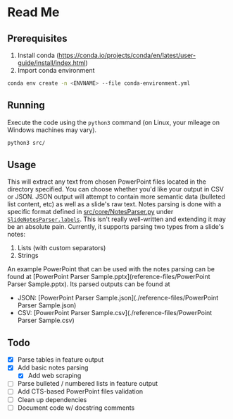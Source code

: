 # Read Me

## Prerequisites
1. Install conda (https://conda.io/projects/conda/en/latest/user-guide/install/index.html)
2. Import conda environment
```bash
conda env create -n <ENVNAME> --file conda-environment.yml
```

## Running
Execute the code using the `python3` command (on Linux, your mileage on Windows machines may vary).
```bash
python3 src/
```

## Usage
This will extract any text from chosen PowerPoint files located in the directory specified. You can choose whether you'd like your output in CSV or JSON. JSON output will attempt to contain more semantic data (bulleted list content, etc) as well as a slide's raw text.
Notes parsing is done with a specific format defined in [src/core/NotesParser.py](src/core/NotesParser.py) under [`SlideNotesParser.labels`](src/core/NotesParser.py#L6). This isn't really well-written and extending it may be an absolute pain. 
Currently, it supports parsing two types from a slide's notes:
1. Lists (with custom separators)
2. Strings

An example PowerPoint that can be used with the notes parsing can be found at [PowerPoint Parser Sample.pptx](reference-files/PowerPoint Parser Sample.pptx).
Its parsed outputs can be found at 
- JSON: [PowerPoint Parser Sample.json](./reference-files/PowerPoint Parser Sample.json)
- CSV: [PowerPoint Parser Sample.csv](./reference-files/PowerPoint Parser Sample.csv)

## Todo
- [X] Parse tables in feature output
- [X] Add basic notes parsing
    - [X] Add web scraping
- [ ] Parse bulleted / numbered lists in feature output
- [ ] Add CTS-based PowerPoint files validation
- [ ] Clean up dependencies
- [ ] Document code w/ docstring comments

